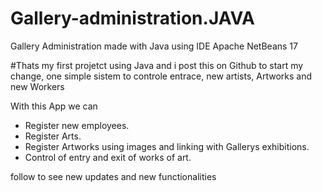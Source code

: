 # Gallery-administration.JAVA
Gallery Administration made with Java using IDE Apache NetBeans 17

#Thats my first projetct using Java and i post this on Github to start my change, one simple sistem to controle entrace, new artists, Artworks and new Workers

With this App we can

- Register new employees.
- Register Arts.
- Register Artworks using images and linking with Gallerys exhibitions.
- Control of entry and exit of works of art.

  
follow to see new updates and new functionalities
